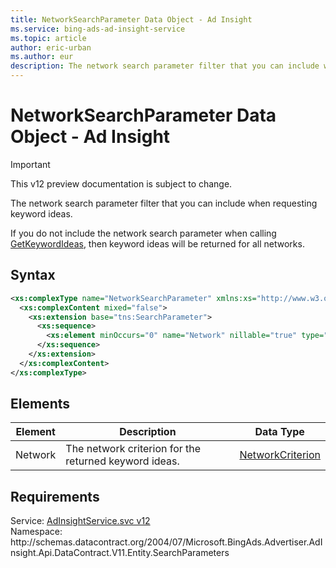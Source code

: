 ```yaml
---
title: NetworkSearchParameter Data Object - Ad Insight
ms.service: bing-ads-ad-insight-service
ms.topic: article
author: eric-urban
ms.author: eur
description: The network search parameter filter that you can include when requesting keyword ideas.
---
```

# NetworkSearchParameter Data Object - Ad Insight

> [!IMPORTANT]
> This v12 preview documentation is subject to change.

The network search parameter filter that you can include when requesting keyword ideas.

If you do not include the network search parameter when calling [GetKeywordIdeas](/bingads/ad-insight-service/getkeywordideas.md), then keyword ideas will be returned for all networks.

## Syntax
```xml
<xs:complexType name="NetworkSearchParameter" xmlns:xs="http://www.w3.org/2001/XMLSchema">
  <xs:complexContent mixed="false">
    <xs:extension base="tns:SearchParameter">
      <xs:sequence>
        <xs:element minOccurs="0" name="Network" nillable="true" type="q5:NetworkCriterion" xmlns:q5="http://schemas.datacontract.org/2004/07/Microsoft.BingAds.Advertiser.AdInsight.Api.DataContract.V11.Entity.Criterions" />
      </xs:sequence>
    </xs:extension>
  </xs:complexContent>
</xs:complexType>
```

## <a name="elements"></a>Elements

|Element|Description|Data Type|
|-----------|---------------|-------------|
|<a name="network"></a>Network|The network criterion for the returned keyword ideas.|[NetworkCriterion](networkcriterion.md)|

## Requirements
Service: [AdInsightService.svc v12](https://adinsight.api.bingads.microsoft.com/Api/Advertiser/AdInsight/v11/AdInsightService.svc)  
Namespace: http\://schemas.datacontract.org/2004/07/Microsoft.BingAds.Advertiser.AdInsight.Api.DataContract.V11.Entity.SearchParameters  

